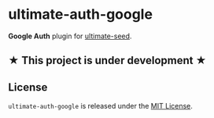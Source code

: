 # ultimate-auth-google

**Google Auth** plugin for [ultimate-seed](https://github.com/pilwon/ultimate-seed).

## **★ This project is under development ★**

## License

`ultimate-auth-google` is released under the [MIT License](http://opensource.org/licenses/MIT).
